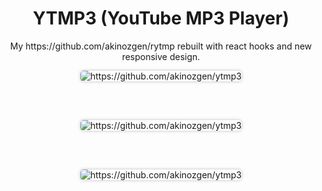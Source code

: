 <div align="center">
<h1>YTMP3 (YouTube MP3 Player)</h1>
<p>My https://github.com/akinozgen/rytmp rebuilt with react hooks and new responsive design.</p>


  <img style="border-radius: 5px; box-shadow: 0 0 5px 0 rgba(0, 0, 0, .25)" src="https://github.com/akinozgen/ytmp3/blob/master/ss/1.png?raw=true" alt="https://github.com/akinozgen/ytmp3" /> 

  <br /><br />

  <img style="border-radius: 5px; box-shadow: 0 0 5px 0 rgba(0, 0, 0, .25)" src="https://github.com/akinozgen/ytmp3/blob/master/ss/3.png?raw=true" alt="https://github.com/akinozgen/ytmp3" />  

  <br /><br />
  
  <img style="border-radius: 5px; box-shadow: 0 0 5px 0 rgba(0, 0, 0, .25)" src="https://github.com/akinozgen/ytmp3/blob/master/ss/2.png?raw=true" alt="https://github.com/akinozgen/ytmp3" />    
      
</div>
